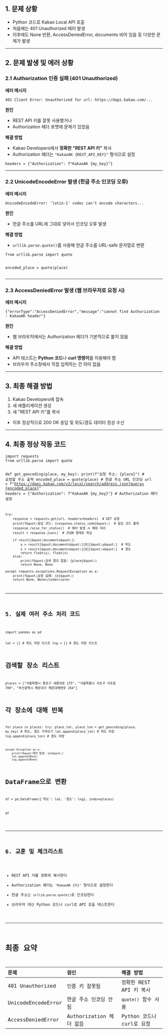 <h2 id="1-문제-상황">1. 문제 상황</h2>
<ul>
<li>Python 코드로 Kakao Local API 호출</li>
<li>처음에는 401 Unauthorized 에러 발생</li>
<li>이후에도 None 반환, AccessDeniedError, documents 비어 있음 등 다양한 문제가 발생</li>
</ul>
<hr />
<h2 id="2-문제-발생-및-에러-상황">2. 문제 발생 및 에러 상황</h2>
<h3 id="21-authorization-인증-실패-401-unauthorized">2.1 Authorization 인증 실패 (401 Unauthorized)</h3>
<p><strong>에러 메시지</strong></p>
<pre><code>401 Client Error: Unauthorized for url: https://dapi.kakao.com/...</code></pre><p><strong>원인</strong></p>
<ul>
<li>REST API 키를 잘못 사용했거나</li>
<li>Authorization 헤더 포맷에 문제가 있었음</li>
</ul>
<p><strong>해결 방법</strong></p>
<ul>
<li>Kakao Developers에서 <strong>정확한 &quot;REST API 키&quot;</strong> 복사</li>
<li>Authorization 헤더는 <code>&quot;KakaoAK {REST_API_KEY}&quot;</code> 형식으로 설정</li>
</ul>
<pre><code class="language-python">headers = {&quot;Authorization&quot;: f&quot;KakaoAK {my_key}&quot;}</code></pre>
<hr />
<h3 id="22-unicodeencodeerror-발생-한글-주소-인코딩-오류">2.2 UnicodeEncodeError 발생 (한글 주소 인코딩 오류)</h3>
<p><strong>에러 메시지</strong></p>
<pre><code>UnicodeEncodeError: 'latin-1' codec can't encode characters...</code></pre><p><strong>원인</strong></p>
<ul>
<li>한글 주소를 URL에 그대로 넣어서 인코딩 오류 발생</li>
</ul>
<p><strong>해결 방법</strong></p>
<ul>
<li><code>urllib.parse.quote()</code>를 사용해 한글 주소를 URL-safe 문자열로 변환</li>
</ul>
<pre><code class="language-python">from urllib.parse import quote

encoded_place = quote(place)</code></pre>
<hr />
<h3 id="23-accessdeniederror-발생-웹-브라우저로-요청-시">2.3 AccessDeniedError 발생 (웹 브라우저로 요청 시)</h3>
<p><strong>에러 메시지</strong></p>
<pre><code class="language-json">{&quot;errorType&quot;:&quot;AccessDeniedError&quot;,&quot;message&quot;:&quot;cannot find Authorization : KakaoAK header&quot;}</code></pre>
<p><strong>원인</strong></p>
<ul>
<li>웹 브라우저에서는 Authorization 헤더가 기본적으로 붙지 않음</li>
</ul>
<p><strong>해결 방법</strong></p>
<ul>
<li>API 테스트는 <strong>Python 코드</strong>나 <strong>curl 명령어</strong>를 이용해야 함</li>
<li>브라우저 주소창에서 직접 입력하는 건 의미 없음</li>
</ul>
<hr />
<h2 id="3-최종-해결-방법">3. 최종 해결 방법</h2>
<ol>
<li>Kakao Developers에 접속</li>
<li>새 애플리케이션 생성</li>
<li>새 &quot;REST API 키&quot;를 복사</li>
</ol>
<ul>
<li>이후 정상적으로 200 OK 응답 및 위도/경도 데이터 정상 수신</li>
</ul>
<hr />
<h2 id="4-최종-정상-작동-코드">4. 최종 정상 작동 코드</h2>
<pre><code class="language-python">import requests
from urllib.parse import quote

def get_geocoding(place, my_key):
    print(f&quot;요청 주소: {place}&quot;)  # 요청할 주소 출력
    encoded_place = quote(place)  # 한글 주소 URL 인코딩
    url = f&quot;https://dapi.kakao.com/v2/local/search/address.json?query={encoded_place}&quot;
    headers = {&quot;Authorization&quot;: f&quot;KakaoAK {my_key}&quot;}  # Authorization 헤더 설정

    try:
        response = requests.get(url, headers=headers)  # GET 요청
        print(f&quot;응답 코드: {response.status_code}&quot;)  # 응답 코드 출력
        response.raise_for_status()  # 에러 발생 시 예외 처리
        result = response.json()  # JSON 형태로 파싱

        if result[&quot;documents&quot;]:
            y = result[&quot;documents&quot;][0][&quot;y&quot;]  # 위도
            x = result[&quot;documents&quot;][0][&quot;x&quot;]  # 경도
            return float(y), float(x)
        else:
            print(f&quot;검색 결과 없음: {place}&quot;)
            return None, None

    except requests.exceptions.RequestException as e:
        print(f&quot;요청 실패: {e}&quot;)
        return None, None</code></pre>
<hr />
<h2 id="5-실제-여러-주소-처리-코드">5. 실제 여러 주소 처리 코드</h2>
<pre><code class="language-python">import pandas as pd

lat = []  # 위도 저장 리스트
lng = []  # 경도 저장 리스트

# 검색할 장소 리스트
places = [&quot;서울특별시 종로구 세종대로 175&quot;, 
          &quot;서울특별시 서초구 서초동 700&quot;, 
          &quot;부산광역시 해운대구 해운대해변로 264&quot;]

# 각 장소에 대해 반복
for place in places:
    try:
        place_lat, place_lon = get_geocoding(place, my_key)  # 위도, 경도 가져오기
        lat.append(place_lat)  # 위도 저장
        lng.append(place_lon)  # 경도 저장

    except Exception as e:
        print(f&quot;에러 발생: {e}&quot;)
        lat.append(None)
        lng.append(None)

# DataFrame으로 변환
df = pd.DataFrame({'위도': lat, '경도': lng}, index=places)

df</code></pre>
<hr />
<h2 id="6-교훈-및-체크리스트">6. 교훈 및 체크리스트</h2>
<ul>
<li>REST API 키를 정확히 복사한다</li>
<li>Authorization 헤더는 <code>&quot;KakaoAK {키}&quot;</code> 형식으로 설정한다</li>
<li>한글 주소는 <code>urllib.parse.quote()</code>로 인코딩한다</li>
<li>브라우저 대신 Python 코드나 curl로 API 호출 테스트한다</li>
</ul>
<hr />
<h1 id="최종-요약">최종 요약</h1>
<table>
<thead>
<tr>
<th align="left">문제</th>
<th align="left">원인</th>
<th align="left">해결 방법</th>
</tr>
</thead>
<tbody><tr>
<td align="left">401 Unauthorized</td>
<td align="left">인증 키 잘못됨</td>
<td align="left">정확한 REST API 키 복사</td>
</tr>
<tr>
<td align="left">UnicodeEncodeError</td>
<td align="left">한글 주소 인코딩 안 됨</td>
<td align="left"><code>quote()</code> 함수 사용</td>
</tr>
<tr>
<td align="left">AccessDeniedError</td>
<td align="left">Authorization 헤더 없음</td>
<td align="left">Python 코드나 curl로 요청</td>
</tr>
</tbody></table>